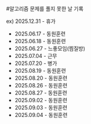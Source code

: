 #알고리즘 문제를 풀지 못한 날 기록

ex) 2025.12.31 - 휴가

* 2025.06.17 - 동원훈련
* 2025.06.18 - 동원훈련
* 2025.06.27 - 느좋모임(찜질방)
* 2025.07.04 - 근무
* 2025.07.20 - 병가
* 2025.08.19 - 동원훈련
* 2025.08.20 - 동원훈련
* 2025.08.26 - 동원훈련
* 2025.08.27 - 동원훈련
* 2025.09.02 - 동원훈련
* 2025.09.03 - 동원훈련
* 2025.09.04 - 동원훈련